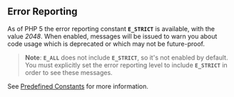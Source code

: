 Error Reporting
---------------

As of PHP 5 the error reporting constant **`E_STRICT`** is available,
with the value *2048*. When enabled, messages will be issued to warn you
about code usage which is deprecated or which may not be future-proof.

> **Note**: <span class="simpara"> **`E_ALL`** does not include
> **`E_STRICT`**, so it's not enabled by default. You must explicitly
> set the error reporting level to include **`E_STRICT`** in order to
> see these messages. </span>

See
<a href="/errorfunc/constants.html" class="link">Predefined Constants</a>
for more information.
